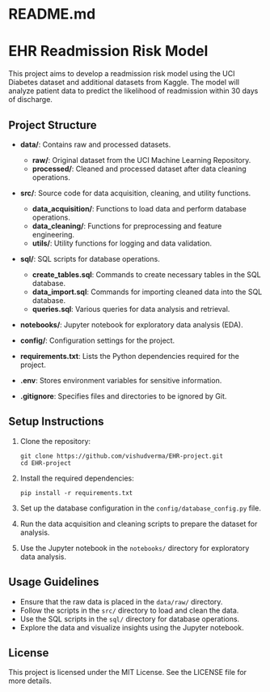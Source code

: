 # README.md

# EHR Readmission Risk Model

This project aims to develop a readmission risk model using the UCI Diabetes dataset and additional datasets from Kaggle. The model will analyze patient data to predict the likelihood of readmission within 30 days of discharge.

## Project Structure

- **data/**: Contains raw and processed datasets.
  - **raw/**: Original dataset from the UCI Machine Learning Repository.
  - **processed/**: Cleaned and processed dataset after data cleaning operations.
  
- **src/**: Source code for data acquisition, cleaning, and utility functions.
  - **data_acquisition/**: Functions to load data and perform database operations.
  - **data_cleaning/**: Functions for preprocessing and feature engineering.
  - **utils/**: Utility functions for logging and data validation.
  
- **sql/**: SQL scripts for database operations.
  - **create_tables.sql**: Commands to create necessary tables in the SQL database.
  - **data_import.sql**: Commands for importing cleaned data into the SQL database.
  - **queries.sql**: Various queries for data analysis and retrieval.
  
- **notebooks/**: Jupyter notebook for exploratory data analysis (EDA).
  
- **config/**: Configuration settings for the project.
  
- **requirements.txt**: Lists the Python dependencies required for the project.
  
- **.env**: Stores environment variables for sensitive information.
  
- **.gitignore**: Specifies files and directories to be ignored by Git.

## Setup Instructions

1. Clone the repository:
   ```
   git clone https://github.com/vishudverma/EHR-project.git
   cd EHR-project
   ```

2. Install the required dependencies:
   ```
   pip install -r requirements.txt
   ```

3. Set up the database configuration in the `config/database_config.py` file.

4. Run the data acquisition and cleaning scripts to prepare the dataset for analysis.

5. Use the Jupyter notebook in the `notebooks/` directory for exploratory data analysis.

## Usage Guidelines

- Ensure that the raw data is placed in the `data/raw/` directory.
- Follow the scripts in the `src/` directory to load and clean the data.
- Use the SQL scripts in the `sql/` directory for database operations.
- Explore the data and visualize insights using the Jupyter notebook.

## License

This project is licensed under the MIT License. See the LICENSE file for more details.
